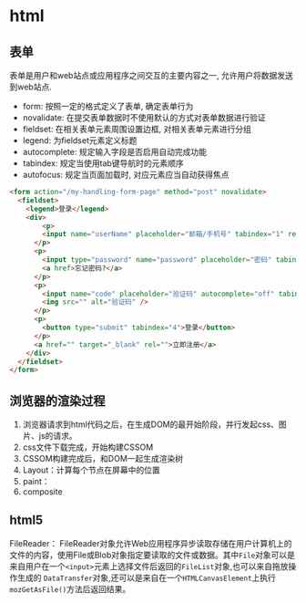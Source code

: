 # html
## 表单
表单是用户和web站点或应用程序之间交互的主要内容之一, 允许用户将数据发送到web站点.

- form: 按照一定的格式定义了表单, 确定表单行为
- novalidate: 在提交表单数据时不使用默认的方式对表单数据进行验证
- fieldset: 在相关表单元素周围设置边框, 对相关表单元素进行分组
- legend: 为fieldset元素定义标题
- autocomplete: 规定输入字段是否启用自动完成功能
- tabindex: 规定当使用tab键导航时的元素顺序
- autofocus: 规定当页面加载时, 对应元素应当自动获得焦点
```html
<form action="/my-handling-form-page" method="post" novalidate>
  <fieldset>
    <legend>登录</legend>
    <div>
    	<p>
      	<input name="userName" placeholder="邮箱/手机号" tabindex="1" required autofocus />  
      </p>
      <p>
        <input type="password" name="password" placeholder="密码" tabindex="2" required />
        <a href>忘记密码?</a>
      </p>
      <p>
        <input name="code" placeholder="验证码" autocomplete="off" tabindex="3" />
        <img src="" alt="验证码" />
      </p>
      <p>
        <button type="submit" tabindex="4">登录</button>
      </p>
      <a href="" target="_blank" rel="">立即注册</a>
    </div>
  </fieldset>
</form>
```

## 浏览器的渲染过程
1. 浏览器请求到html代码之后，在生成DOM的最开始阶段，并行发起css、图片、js的请求。
2. css文件下载完成，开始构建CSSOM
3. CSSOM构建完成后，和DOM一起生成渲染树
4. Layout：计算每个节点在屏幕中的位置
5. paint：
6. composite

## html5
FileReader：
FileReader对象允许Web应用程序异步读取存储在用户计算机上的文件的内容，使用File或Blob对象指定要读取的文件或数据。其中`File`对象可以是来自用户在一个`<input>`元素上选择文件后返回的`FileList`对象,也可以来自拖放操作生成的 `DataTransfer`对象,还可以是来自在一个`HTMLCanvasElement`上执行`mozGetAsFile()`方法后返回结果。

##